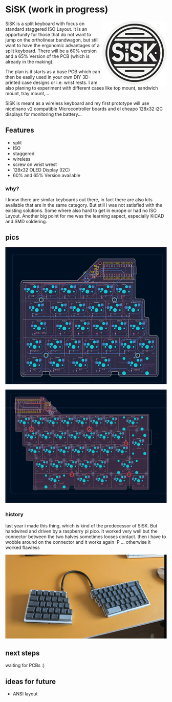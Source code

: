 # SiSK (work in progress)
<img align="right" width="200" height="200" src="pics/SISK_logo2.png">
SiSK is a split keyboard with focus on standard staggered ISO Layout. it is an opportunity for those that do not want to jump on the ortholinear bandwagon, but still want to have the ergonomic advantages of a split keyboard. There will be a 60% version and a 65% Version of the PCB (which is already in the making). 

The plan is it starts as a base PCB which can then be easily used in your own DIY 3D-printed case designs or i.e. wrist rests. I am also planing to experiment with different cases like top mount, sandwich mount, tray mount,...

SiSK is meant as a wireless keyboard and my first prototype will use nice!nano v2 compatible Microcontroller boards and el cheapo 128x32 i2C displays for monitoring the battery...

## Features

- split
- ISO
- staggered
- wireless
- screw on wrist wrest
- 128x32 OLED Display (I2C)
- 60% and 65% Version available 

### why?

I know there are similar keyboards out there, in fact there are also kits available that are in the same category. But still i was not satisfied with the existing solutions. Some where also hard to get in europe or had no ISO Layout. Another big point for me was the learning aspect, especially KiCAD and SMD soldering.

## pics

![sisk](/pics/rev1.0_left_2.png)

![sisk](/pics/rev1.0_right.png)

### history

last year i made this thing, which is kind of the predecessor of SiSK. But handwired and driven by a raspberry pi pico. It worked very well but the connector between the two halves sometimes looses contact. then i have to wobble around on the connector and it works again :P ... otherwise it worked flawless  

![sisk](/pics/pre-sisk.png)

## next steps

waiting for PCBs :) 

## ideas for future

- ANSI layout

